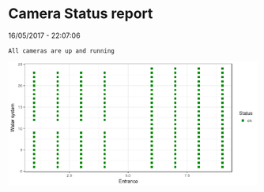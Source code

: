 Camera Status report
================
16/05/2017 - 22:07:06

    All cameras are up and running

![](camreport_files/figure-markdown_github/unnamed-chunk-2-1.png)
